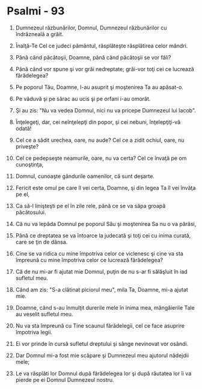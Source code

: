 # Psalmi - 93

1. Dumnezeul răzbunărilor, Domnul, Dumnezeul răzbunărilor cu îndrăzneală a grăit. 

2. Înalţă-Te Cel ce judeci pământul, răsplăteşte răsplătirea celor mândri. 

3. Până când păcătoşii, Doamne, până când păcătoşii se vor făli? 

4. Până când vor spune şi vor grăi nedreptate; grăi-vor toţi cei ce lucrează fărădelegea? 

5. Pe poporul Tău, Doamne, l-au asuprit şi moştenirea Ta au apăsat-o.

6. Pe văduvă şi pe sărac au ucis şi pe orfani i-au omorât. 

7. Şi au zis: "Nu va vedea Domnul, nici nu va pricepe Dumnezeul lui Iacob". 

8. Înţelegeţi, dar, cei neînţelepţi din popor, şi cei nebuni, înţelepţiţi-vă odată! 

9. Cel ce a sădit urechea, oare, nu aude? Cel ce a zidit ochiul, oare, nu priveşte? 

10. Cel ce pedepseşte neamurile, oare, nu va certa? Cel ce învaţă pe om cunoştinţa, 

11. Domnul, cunoaşte gândurile oamenilor, că sunt deşarte. 

12. Fericit este omul pe care îl vei certa, Doamne, şi din legea Ta îl vei învăţa pe el, 

13. Ca să-l linişteşti pe el în zile rele, până ce se va săpa groapă păcătosului. 

14. Că nu va lepăda Domnul pe poporul Său şi moştenirea Sa nu o va părăsi, 

15. Până ce dreptatea se va întoarce la judecată şi toţi cei cu inima curată, care se ţin de dânsa. 

16. Cine se va ridica cu mine împotriva celor ce viclenesc şi cine va sta împreună cu mine împotriva celor ce lucrează fărădelegea? 

17. Că de nu mi-ar fi ajutat mie Domnul, puţin de nu s-ar fi sălăşluit în iad sufletul meu. 

18. Când am zis: "S-a clătinat piciorul meu", mila Ta, Doamne, mi-a ajutat mie. 

19. Doamne, când s-au înmulţit durerile mele în inima mea, mângâierile Tale au veselit sufletul meu. 

20. Nu va sta împreună cu Tine scaunul fărădelegii, cel ce face asuprire împotriva legii. 

21. Ei vor prinde în cursă sufletul dreptului şi sânge nevinovat vor osândi. 

22. Dar Domnul mi-a fost mie scăpare şi Dumnezeul meu ajutorul nădejdii mele; 

23. Le va răsplăti lor Domnul după fărădelegea lor şi după răutatea lor îi va pierde pe ei Domnul Dumnezeul nostru. 

